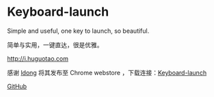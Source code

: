 # Keyboard-launch
Simple and useful, one key to launch, so beautiful.

简单与实用，一键直达，很是优雅。

http://i.huguotao.com

感谢 [ldong](https://github.com/ldong) 将其发布至 Chrome webstore ，下载连接：[Keyboard-launch](https://chrome.google.com/webstore/detail/keyboard-launch/oocaffggffdbbefcmjbgkpbgehpnbadh) 

[GitHub](https://github.com/sciooga/Keyboard-launch)